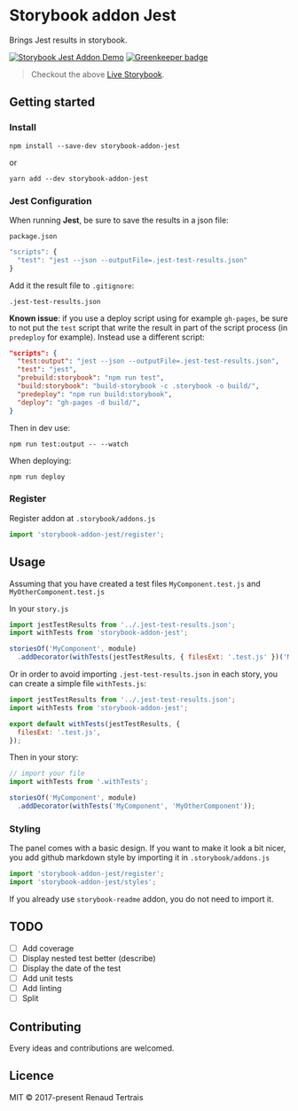 # Storybook addon Jest

Brings Jest results in storybook.

[![Storybook Jest Addon Demo](storybook-addon-jest.gif)](https://storybooks.github.io/storybook-addon-jest) [![Greenkeeper badge](https://badges.greenkeeper.io/storybooks/storybook-addon-jest.svg)](https://greenkeeper.io/)

> Checkout the above [Live Storybook](https://storybooks.github.io/storybook-addon-jest).

## Getting started

### Install

`npm install --save-dev storybook-addon-jest`

or

`yarn add --dev storybook-addon-jest`

### Jest Configuration

When running **Jest**, be sure to save the results in a json file:

`package.json`

```js
"scripts": {
  "test": "jest --json --outputFile=.jest-test-results.json"
}
```

Add it the result file to `.gitignore`:

```
.jest-test-results.json
```

**Known issue**: if you use a deploy script using for example `gh-pages`, be sure to not put
the `test` script that write the result in part of the script process (in `predeploy` for example).
Instead use a different script:

```json
"scripts": {
  "test:output": "jest --json --outputFile=.jest-test-results.json",
  "test": "jest",
  "prebuild:storybook": "npm run test",
  "build:storybook": "build-storybook -c .storybook -o build/",
  "predeploy": "npm run build:storybook",
  "deploy": "gh-pages -d build/",
}
```

Then in dev use:

```shell
npm run test:output -- --watch
```

When deploying:

```shell
npm run deploy
```

### Register

Register addon at `.storybook/addons.js`

```js
import 'storybook-addon-jest/register';
```

## Usage

Assuming that you have created a test files `MyComponent.test.js` and `MyOtherComponent.test.js`

In your `story.js`

```js
import jestTestResults from '../.jest-test-results.json';
import withTests from 'storybook-addon-jest';

storiesOf('MyComponent', module)
  .addDecorator(withTests(jestTestResults, { filesExt: '.test.js' })('MyComponent', 'MyOtherComponent'));
```

Or in order to avoid importing `.jest-test-results.json` in each story, you can create a simple file `withTests.js`:

```js
import jestTestResults from '../.jest-test-results.json';
import withTests from 'storybook-addon-jest';

export default withTests(jestTestResults, {
  filesExt: '.test.js',
});
```

Then in your story:

```js
// import your file
import withTests from '.withTests';

storiesOf('MyComponent', module)
  .addDecorator(withTests('MyComponent', 'MyOtherComponent'));
```

### Styling

The panel comes with a basic design. If you want to make it look a bit nicer, you add github markdown style by importing it in `.storybook/addons.js`

```js
import 'storybook-addon-jest/register';
import 'storybook-addon-jest/styles';
```

If you already use `storybook-readme` addon, you do not need to import it.

## TODO

- [ ] Add coverage
- [ ] Display nested test better (describe)
- [ ] Display the date of the test
- [ ] Add unit tests
- [ ] Add linting
- [ ] Split <TestPanel />

## Contributing

Every ideas and contributions are welcomed.

## Licence

MIT © 2017-present Renaud Tertrais
